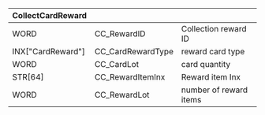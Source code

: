 | CollectCardReward |                   |                        |
| ----------------- | ----------------- | ---------------------- |
| WORD              | CC_RewardID       | Collection reward ID   |
| INX["CardReward"] | CC_CardRewardType | reward card type       |
| WORD              | CC_CardLot        | card quantity          |
| STR[64]           | CC_RewardItemInx  | Reward item Inx        |
| WORD              | CC_RewardLot      | number of reward items |